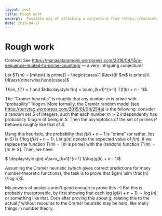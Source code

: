 ```yaml
---
layout: post
title: Rough work
excerpt:  Possible way of attacking a conjecture from <https://manasataramgini.wordpress.com/2018/04/15>
date: 2018-04-17
---
```


# Rough work

Context: See <https://manasataramgini.wordpress.com/2018/04/15/a-sequence-related-to-prime-counting/> — a very intriguing conjecture!

Let $T(m) = [m\text{ is prime}] = \begin{cases}1 &\text{if $m$ is prime}\\ 0&\text{otherwise}\end{cases}$

Then, $f(1) = 1$ and $\displaystyle f(n) = \sum_{k=1}^{n-1} T(f(k) + n - 1)$.

The “Cramer heuristic” is roughly that any number $m$ is prime with “probability” $1/{\log m}$. More formally, the Cramér random model (see <https://terrytao.wordpress.com/2015/01/04/254a>) is the following: consider a random set $S$ of integers, such that each number $m > 2$ independently has probability $1/\log m$ of being in $S$. Then the asymptotics of the set of primes $P$ behaves roughly like that of $S$.

Using this heuristic, the probability that $f(k) + n - 1$ is “prime” (or rather, lies in $S$) is $1/\log(f(k) + n - 1)$. Let $g(n)$ denote the expected value of $f(n)$, if we replace the function $T(m) = [m\text{ is prime}]$ with the (random) function $T'(m) = [m \in S]$. Then, we have

$ \displaystyle g(n) =\sum_{k=1}^{n-1} 1/\log(g(k) + n - 1)$.

Assuming the Cramér heuristic (which gives correct predictions for many number-theoretic functions), the task is to prove that $g(n) \sim \frac{n}{\log n}$.

My powers of analysis aren't good enough to prove this :-) But this is probably true/provable, by first showing that each $\log(g(k) + n - 1) \sim \log(n)$ or something like that. Even after proving this about $g$, relating this to the actual $f$ without recourse to the Cramér heuristic may be hard, like many things in number theory.
